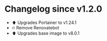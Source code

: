 # Changelog since v1.2.0
- ⬆ Upgrades Portainer to v1.24.1 
- 🔥 Remove Renovatebot 
- ⬆ Upgrades base image to v8.0.1 
